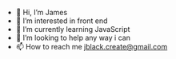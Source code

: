 - 👋 Hi, I’m James
- 👀 I’m interested in front end
- 🌱 I’m currently learning JavaScript
- 💞️ I’m looking to help any way i can 
- 📫 How to reach me jblack.create@gmail.com
<!---
KcalbJ/KcalbJ is a ✨ special ✨ repository because its `README.md` (this file) appears on your GitHub profile.
You can click the Preview link to take a look at your changes.
--->
